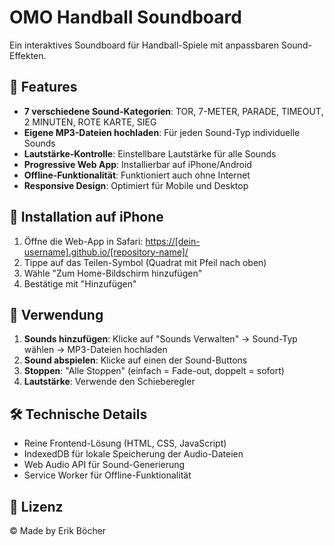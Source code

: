 # OMO Handball Soundboard

Ein interaktives Soundboard für Handball-Spiele mit anpassbaren Sound-Effekten.

## 🎯 Features

- **7 verschiedene Sound-Kategorien**: TOR, 7-METER, PARADE, TIMEOUT, 2 MINUTEN, ROTE KARTE, SIEG
- **Eigene MP3-Dateien hochladen**: Für jeden Sound-Typ individuelle Sounds
- **Lautstärke-Kontrolle**: Einstellbare Lautstärke für alle Sounds
- **Progressive Web App**: Installierbar auf iPhone/Android
- **Offline-Funktionalität**: Funktioniert auch ohne Internet
- **Responsive Design**: Optimiert für Mobile und Desktop

## 📱 Installation auf iPhone

1. Öffne die Web-App in Safari: [https://[dein-username].github.io/[repository-name]/](https://[dein-username].github.io/[repository-name]/)
2. Tippe auf das Teilen-Symbol (Quadrat mit Pfeil nach oben)
3. Wähle "Zum Home-Bildschirm hinzufügen"
4. Bestätige mit "Hinzufügen"

## 🎵 Verwendung

1. **Sounds hinzufügen**: Klicke auf "Sounds Verwalten" → Sound-Typ wählen → MP3-Dateien hochladen
2. **Sound abspielen**: Klicke auf einen der Sound-Buttons
3. **Stoppen**: "Alle Stoppen" (einfach = Fade-out, doppelt = sofort)
4. **Lautstärke**: Verwende den Schieberegler

## 🛠️ Technische Details

- Reine Frontend-Lösung (HTML, CSS, JavaScript)
- IndexedDB für lokale Speicherung der Audio-Dateien
- Web Audio API für Sound-Generierung
- Service Worker für Offline-Funktionalität

## 📄 Lizenz

© Made by Erik Böcher